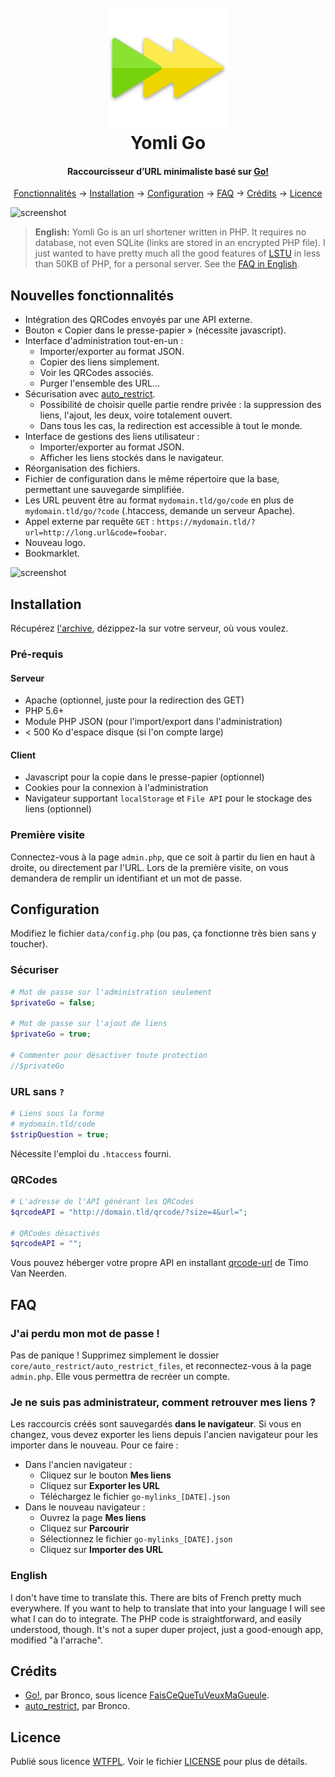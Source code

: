<h1 align="center">
	<br>
	<a href="https://apps.yom.li/go/">
		<img src="./tpl/go.png" alt="Yomli Go" width="192">
	</a>
	<br>
	Yomli Go
	<br>
</h1>

<h4 align="center">Raccourcisseur d’URL minimaliste basé sur <a href="http://go.warriordudimanche.net/" target="_blank">Go!</a></h4>

<p align="center">
  <a href="#features">Fonctionnalités</a> →
  <a href="#install">Installation</a> →
  <a href="#config">Configuration</a> →
  <a href="#faq">FAQ</a> →
  <a href="#credits">Crédits</a> →
  <a href="#license">Licence</a>
</p>

![screenshot](https://apps.yom.li/go/screenshots/screen1.png)

> **English:** Yomli Go is an url shortener written in PHP. It requires no database, not even SQLite (links are stored in an encrypted PHP file). I just wanted to have pretty much all the good features of [LSTU](https://lstu.fr/) in less than 50KB of PHP, for a personal server. See the [FAQ in English](#faq-english).



## Nouvelles fonctionnalités
<a id="features" />

- Intégration des QRCodes envoyés par une API externe.
- Bouton « Copier dans le presse-papier » (nécessite javascript).
- Interface d'administration tout-en-un :
	* Importer/exporter au format JSON.
	* Copier des liens simplement.
	* Voir les QRCodes associés.
	* Purger l'ensemble des URL…
- Sécurisation avec [auto_restrict](https://github.com/broncowdd/auto_restrict).
	* Possibilité de choisir quelle partie rendre privée : la suppression des liens, l'ajout, les deux, voire totalement ouvert. 
	* Dans tous les cas, la redirection est accessible à tout le monde.
- Interface de gestions des liens utilisateur :
	* Importer/exporter au format JSON.
	* Afficher les liens stockés dans le navigateur.
- Réorganisation des fichiers.
- Fichier de configuration dans le même répertoire que la base, permettant une sauvegarde simplifiée.
- Les URL peuvent être au format `mydomain.tld/go/code` en plus de `mydomain.tld/go/?code` (.htaccess, demande un serveur Apache).
- Appel externe par requête `GET` : `https://mydomain.tld/?url=http://long.url&code=foobar`.
- Nouveau logo.
- Bookmarklet.

![screenshot](https://apps.yom.li/go/screenshots/screen2.png)

## Installation
<a id="install" />

Récupérez [l'archive](https://github.com/yomli/yomli-go/archive/master.zip), dézippez-la sur votre serveur, où vous voulez.

### Pré-requis

#### Serveur

- Apache (optionnel, juste pour la redirection des GET)
- PHP 5.6+
- Module PHP JSON (pour l'import/export dans l'administration)
- < 500 Ko d'espace disque (si l'on compte large)

#### Client

- Javascript pour la copie dans le presse-papier (optionnel)
- Cookies pour la connexion à l'administration
- Navigateur supportant `localStorage` et `File API` pour le stockage des liens (optionnel)

### Première visite
Connectez-vous à la page `admin.php`, que ce soit à partir du lien en haut à droite, ou directement par l'URL. Lors de la première visite, on vous demandera de remplir un identifiant et un mot de passe.

## Configuration
<a id="config" />

Modifiez le fichier `data/config.php` (ou pas, ça fonctionne très bien sans y toucher).

### Sécuriser
```php
# Mot de passe sur l'administration seulement
$privateGo = false;	

# Mot de passe sur l'ajout de liens
$privateGo = true;

# Commenter pour désactiver toute protection
//$privateGo
```

### URL sans `?`
```php
# Liens sous la forme
# mydomain.tld/code
$stripQuestion = true;	
```
Nécessite l'emploi du `.htaccess` fourni.

### QRCodes
```php
# L'adresse de l'API générant les QRCodes
$qrcodeAPI = "http://domain.tld/qrcode/?size=4&url=";

# QRCodes désactivés
$qrcodeAPI = "";
```
Vous pouvez héberger votre propre API en installant [qrcode-url](https://github.com/timovn/qrcode-url) de Timo Van Neerden.

## FAQ
<a id="faq" />

### J'ai perdu mon mot de passe !
Pas de panique ! Supprimez simplement le dossier `core/auto_restrict/auto_restrict_files`, et reconnectez-vous à la page `admin.php`. Elle vous permettra de recréer un compte.

### Je ne suis pas administrateur, comment retrouver mes liens ?
Les raccourcis créés sont sauvegardés **dans le navigateur**. Si vous en changez, vous devez exporter les liens depuis l'ancien navigateur pour les importer dans le nouveau. Pour ce faire :
- Dans l'ancien navigateur :
    * Cliquez sur le bouton **Mes liens**
    * Cliquez sur **Exporter les URL**
    * Téléchargez le fichier `go-mylinks_[DATE].json`
- Dans le nouveau navigateur :
    * Ouvrez la page **Mes liens**
    * Cliquez sur **Parcourir**
    * Sélectionnez le fichier `go-mylinks_[DATE].json`
    * Cliquez sur **Importer des URL**

### English
<a id="faq-english" />
I don't have time to translate this. There are bits of French pretty much everywhere. If you want to help to translate that into your language I will see what I can do to integrate. The PHP code is straightforward, and easily understood, though. It's not a super duper project, just a good-enough app, modified "à l'arrache".

## Crédits
<a id="credits" />

- [Go!](http://warriordudimanche.net/article720/go-un-raccourcisseur-d-url), par Bronco, sous licence [FaisCeQueTuVeuxMaGueule](http://www.wtfpl.net/).
- [auto_restrict](https://github.com/broncowdd/auto_restrict), par Bronco.

## Licence
Publié sous licence [WTFPL](http://www.wtfpl.net/). Voir le fichier [LICENSE](LICENSE) pour plus de détails.
